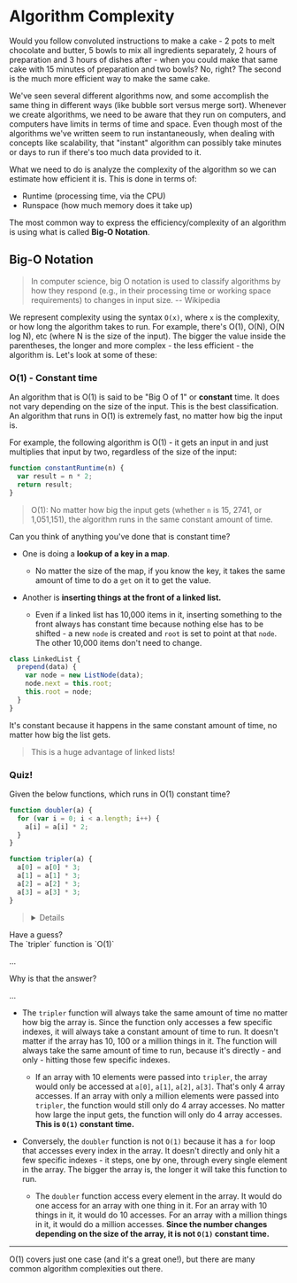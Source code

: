 # Algorithm Complexity

Would you follow convoluted instructions to make a cake - 2 pots to melt chocolate and butter, 5 bowls to mix all ingredients separately, 2 hours of preparation and 3 hours of dishes after - when you could make that same cake with 15 minutes of preparation and two bowls? No, right? The second is the much more efficient way to make the same cake.

We've seen several different algorithms now, and some accomplish the same thing in different ways (like bubble sort versus merge sort). Whenever we create algorithms, we need to be aware that they run on computers,
and computers have limits in terms of time and space. Even though most of the
algorithms we've written seem to run instantaneously, when dealing with concepts
like scalability, that "instant" algorithm can possibly take minutes or days to
run if there's too much data provided to it.

What we need to do is analyze the complexity of the algorithm so we can estimate
how efficient it is. This is done in terms of:

* Runtime (processing time, via the CPU)
* Runspace (how much memory does it take up)

The most common way to express the efficiency/complexity of an algorithm is using what
is called **Big-O Notation**.

## Big-O Notation

> In computer science, big O notation is used to classify algorithms by how they
> respond (e.g., in their processing time or working space requirements) to
> changes in input size. -- Wikipedia

We represent complexity using the syntax `O(x)`, where `x` is the complexity, or how long the algorithm takes to run. For example, there's O(1), O(N), O(N log N), etc (where N is the size of the input). The bigger the value inside the parentheses, the longer and more complex - the less efficient - the algorithm is. Let's look at some of these:



### O(1) - Constant time

An algorithm that is O(1) is said to be "Big O of 1" or **constant** time. It does not vary
depending on the size of the input. This is the best classification. An algorithm that runs in O(1) is extremely fast, no matter how big the input is.

For example, the following algorithm is O(1) - it gets an input in and just multiplies that input by two, regardless of the size of the input:

```js
function constantRuntime(n) {
  var result = n * 2;
  return result;
}
```

> O(1): No matter how big the input gets (whether `n` is 15, 2741, or 1,051,151), the algorithm runs in the same constant amount of time.

Can you think of anything you've done that is constant time?

* One is doing a **lookup of a key in a map**.
  * No matter the size of the map, if you know the key, it takes the same amount of time to do a `get` on it to get the value.


* Another is **inserting things at
the front of a linked list.**
  * Even if a linked list has 10,000 items in it,
inserting something to the front always has constant time because nothing else
has to be shifted - a new `node` is created and `root` is set to point at that `node`. The other 10,000 items don't need to change.



```js
class LinkedList {
  prepend(data) {
    var node = new ListNode(data);
    node.next = this.root;
    this.root = node;
  }
}
```

It's constant because it happens in the same constant amount of time, no matter
how big the list gets.

> This is a huge advantage of linked lists!

### Quiz!

Given the below functions, which runs in O(1) constant time?


```js
function doubler(a) {
  for (var i = 0; i < a.length; i++) {
    a[i] = a[i] * 2;
  }
}

function tripler(a) {
  a[0] = a[0] * 3;
  a[1] = a[1] * 3;
  a[2] = a[2] * 3;
  a[3] = a[3] * 3;
}
```

> <details>
  <summary>Have a guess?</summary>
    The `tripler` function is `O(1)`
</details>

...

Why is that the answer?

...

* The `tripler` function will always take the same
amount of time no matter how big the array is. Since the function only
accesses a few specific indexes, it will always take a constant amount of time
to run. It doesn't matter if the array has 10, 100 or a million things in
it. The function will always take the same amount of time to run, because it's directly - and only - hitting those few specific indexes.
  * If an array with 10 elements were passed into `tripler`, the array
would only be accessed at `a[0]`, `a[1]`, `a[2]`, `a[3]`. That's only 4 array accesses.  If an array with only a million elements
were passed into `tripler`, the function would still only do 4 array
accesses. No matter how large the input gets, the function will only do 4 array accesses. **This is `O(1)` constant time.**


* Conversely, the `doubler` function is not `O(1)` because it has a `for` loop that accesses
every index in the array. It doesn't directly and only hit a few specific indexes - it steps, one by one, through every single element in the array. The bigger the array is, the longer it will take
this function to run.
  * The `doubler` function access every element in the array. It would do one
access for an array with one thing in it. For an
array with 10 things in it, it would do 10 accesses. For an array
with a million things in it, it would do a million accesses. **Since the number changes depending on the
size of the array, it is not `O(1)` constant time.**

----

O(1) covers just one case (and it's a great one!), but there are many common algorithm complexities out there.
